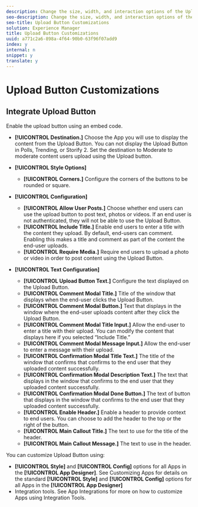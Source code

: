 ```yaml
---
description: Change the size, width, and interaction options of the Upload Button.
seo-description: Change the size, width, and interaction options of the Upload Button.
seo-title: Upload Button Customizations
solution: Experience Manager
title: Upload Button Customizations
uuid: a771c2a6-898a-4f64-90b0-63f96f07add9
index: y
internal: n
snippet: y
translate: y
---
```


# Upload Button Customizations


## Integrate Upload Button

Enable the upload button using an embed code.

* **[!UICONTROL  Destination.]** Choose the App you will use to display the content from the Upload Button. You can not display the Upload Button in Polls, Trending, or Storify 2. Set the destination to Moderate to moderate content users upload using the Upload button.
* **[!UICONTROL  Style Options]**
    * **[!UICONTROL  Corners.]** Configure the corners of the buttons to be rounded or square.

* **[!UICONTROL  Configuration]**
    * **[!UICONTROL  Allow User Posts.]** Choose whether end users can use the upload button to post text, photos or videos. If an end user is not authenticated, they will not be able to use the Upload Button.
    * **[!UICONTROL  Include Title.]** Enable end users to enter a title with the content they upload. By default, end-users can comment. Enabling this makes a title and comment as part of the content the end-user uploads.
    * **[!UICONTROL  Require Media.]** Require end users to upload a photo or video in order to post content using the Upload Button.

* **[!UICONTROL  Text Configuration]**
    * **[!UICONTROL  Upload Button Text.]** Configure the text displayed on the Upload Button.
    * **[!UICONTROL  Comment Modal Title.]** Title of the window that displays when the end-user clicks the Upload Button.
    * **[!UICONTROL  Comment Modal Button.]** Text that displays in the window where the end-user uploads content after they click the Upload Button.
    * **[!UICONTROL  Comment Modal Title Input.]** Allow the end-user to enter a title with their upload. You can modify the content that displays here if you selected “Include Title.”
    * **[!UICONTROL  Comment Modal Message Input.]** Allow the end-user to enter a message with their upload.
    * **[!UICONTROL  Confirmation Modal Title Text.]** The title of the window that confirms that confirms to the end user that they uploaded content successfully.
    * **[!UICONTROL  Confirmation Modal Description Text.]** The text that displays in the window that confirms to the end user that they uploaded content successfully.
    * **[!UICONTROL  Confirmation Modal Done Button.]** The text of button that displays in the window that confirms to the end user that they uploaded content successfully.
    * **[!UICONTROL  Enable Header.]** Enable a header to provide context to end users. You can choose to add the header to the top or the right of the button.
    * **[!UICONTROL  Main Callout Title.]** The text to use for the title of the header.
    * **[!UICONTROL  Main Callout Message.]** The text to use in the header.

You can customize Upload Button using:

* **[!UICONTROL  Style]** and **[!UICONTROL  Config]** options for all Apps in the **[!UICONTROL  App Designer]**. See Customizing Apps for details on the standard **[!UICONTROL  Style]** and **[!UICONTROL  Config]** options for all Apps in the **[!UICONTROL  App Designer]**
* Integration tools. See App Integrations for more on how to customize Apps using Integration Tools.
